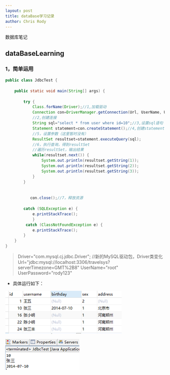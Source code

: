 ```yaml
---
layout: post
title: dataBase学习记录
author: Chris Rody
---
```


数据库笔记

##  dataBaseLearning

### 1，简单运用

```java
public class JdbcTest {

	public static void main(String[] args) {
		
		try {
			Class.forName(Driver);//1,加载驱动
			Connection con=DriverManager.getConnection(Url, UserName, UserPassword);
			//2,创建连接
		    String sql="select * from user where id=10";//3,设置sql语句
			Statement statement=con.createStatement();//4,创建statement
			//5，设置参数（这里暂时没有）
			ResultSet resultset=statement.executeQuery(sql);
			//6，执行查询，得到resultSet
			//遍历resultSet，输出结果
			while(resultset.next()) {
				System.out.println(resultset.getString(1));
				System.out.println(resultset.getString(2));
				System.out.println(resultset.getString(3));
			}
		}
		

           con.close();//7，释放资源

		catch (SQLException e) {
			e.printStackTrace();
			}
		 catch (ClassNotFoundException e) {
			e.printStackTrace();
		}
	}	
}

```

>Driver="com.mysql.cj.jdbc.Driver";   //新的MySQL驱动包，Driver类变化
>Url="jdbc:mysql://localhost:3306/travelsys?serverTimezone=GMT%2B8"
>UserName="root"
>UserPassword="rody123"

* 具体运行如下：

![表](https://github.com/rodyyyy/rodyyyy.github.io/raw/master/images/数据库1.PNG)

![结果](https://github.com/rodyyyy/rodyyyy.github.io/raw/master/images/数据库2.PNG)